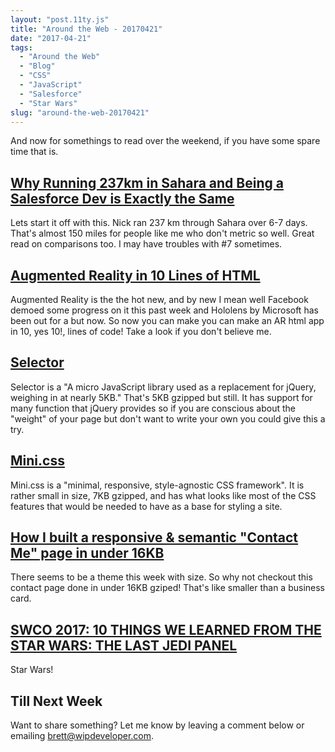 ```yaml
---
layout: "post.11ty.js"
title: "Around the Web - 20170421"
date: "2017-04-21"
tags: 
  - "Around the Web"
  - "Blog"
  - "CSS"
  - "JavaScript"
  - "Salesforce"
  - "Star Wars"
slug: "around-the-web-20170421"
---
```


And now for somethings to read over the weekend, if you have some spare time that is.

## [Why Running 237km in Sahara and Being a Salesforce Dev is Exactly the Same](http://www.nlikane.com/2017/04/why-running-237km-in-sahara-and-being.html?m=1)

Lets start it off with this. Nick ran 237 km through Sahara over 6-7 days. That's almost 150 miles for people like me who don't metric so well. Great read on comparisons too. I may have troubles with #7 sometimes.

## [Augmented Reality in 10 Lines of HTML](https://dev.to/andraconnect/augmented-reality-in-10-lines-of-html)

Augmented Reality is the the hot new, and by new I mean well Facebook demoed some progress on it this past week and Hololens by Microsoft has been out for a but now. So now you can make you can make an AR html app in 10, yes 10!, lines of code! Take a look if you don't believe me.

## [Selector](https://github.com/Websilk/Selector)

Selector is a "A micro JavaScript library used as a replacement for jQuery, weighing in at nearly 5KB." That's 5KB gzipped but still. It has support for many function that jQuery provides so if you are conscious about the "weight" of your page but don't want to write your own you could give this a try.

## [Mini.css](https://chalarangelo.github.io/mini.css/)

Mini.css is a "minimal, responsive, style-agnostic CSS framework". It is rather small in size, 7KB gzipped, and has what looks like most of the CSS features that would be needed to have as a base for styling a site.

## [How I built a responsive & semantic "Contact Me" page in under 16KB](https://shkspr.mobi/blog/2017/04/how-i-built-a-responsive-semantic-contact-me-page-in-under-16kb/)

There seems to be a theme this week with size. So why not checkout this contact page done in under 16KB gziped! That's like smaller than a business card.

## [SWCO 2017: 10 THINGS WE LEARNED FROM THE STAR WARS: THE LAST JEDI PANEL](http://www.starwars.com/news/swco-2017-10-things-we-learned-from-the-star-wars-the-last-jedi-panel?cmp=smc%7C861241074)

Star Wars!

## Till Next Week

Want to share something? Let me know by leaving a comment below or emailing [brett@wipdeveloper.com](mailto:brett@wipdeveloper.com).
